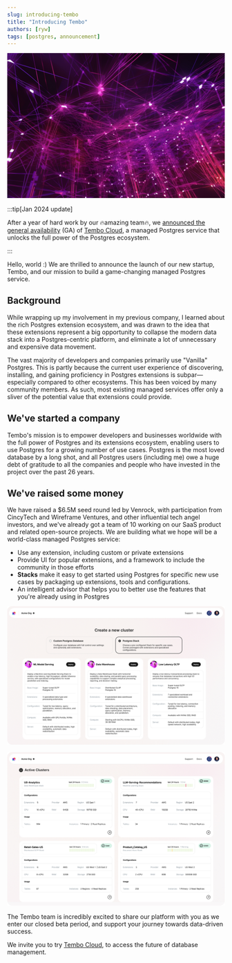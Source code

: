 ```yaml
---
slug: introducing-tembo
title: "Introducing Tembo"
authors: [ryw]
tags: [postgres, announcement]
---
```


![pink nodes](./db_pink_nodes.png)

:::tip[Jan 2024 update]

After a year of hard work by our 🔥amazing team🔥, we [announced the general availability](https://tembo.io/blog/ga/) (GA) of [Tembo Cloud](https://cloud.tembo.io), a managed Postgres service that unlocks the full power of the Postgres ecosystem.

:::

Hello, world :) We are thrilled to announce the launch of our new startup, Tembo, and our mission to build a game-changing managed Postgres service.

## Background

While wrapping up my involvement in my previous company, I learned about the rich Postgres extension ecosystem, and was drawn to the idea that these extensions represent a big opportunity to collapse the modern data stack into a Postgres-centric platform, and eliminate a lot of unnecessary and expensive data movement. 

The vast majority of developers and companies primarily use "Vanilla" Postgres. This is partly because the current user experience of discovering, installing, and gaining proficiency in Postgres extensions is subpar—especially compared to other ecosystems. This has been voiced by many community members. As such, most existing managed services offer only a sliver of the potential value that extensions could provide.

## We've started a company

Tembo's mission is to empower developers and businesses worldwide with the full power of Postgres and its extensions ecosystem, enabling users to use Postgres for a growing number of use cases. Postgres is the most loved database by a long shot, and all Postgres users (including me) owe a huge debt of gratitude to all the companies and people who have invested in the project over the past 26 years. 

## We've raised some money

We have raised a $6.5M seed round led by Venrock, with participation from CincyTech and Wireframe Ventures, and other influential tech angel investors, and we've already got a team of 10 working on our SaaS product and related open-source projects. We are building what we hope will be a world-class managed Postgres service:

* Use any extension, including custom or private extensions
* Provide UI for popular extensions, and a framework to include the community in those efforts
* **Stacks** make it easy to get started using Postgres for specific new use cases by packaging up extensions, tools and configurations.
* An intelligent advisor that helps you to better use the features that you're already using in Postgres

![create cluster](./create_cluster.jpg)

![org home](./org_home.jpg)

The Tembo team is incredibly excited to share our platform with you as we enter our closed beta period, and support your journey towards data-driven success.

We invite you to try [Tembo Cloud](https://cloud.tembo.io), to access the future of database management.
